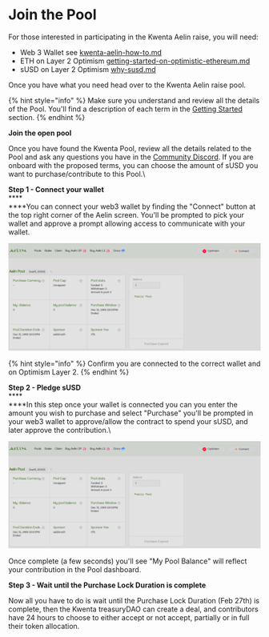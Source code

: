 # Join the Pool

For those interested in participating in the Kwenta Aelin raise, you will need:

* Web 3 Wallet see [kwenta-aelin-how-to.md](kwenta-aelin-how-to.md "mention")
* ETH on Layer 2 Optimism [getting-started-on-optimistic-ethereum.md](../../../onboard/how-to-start-using-kwenta/getting-started-on-optimistic-ethereum.md "mention")
* sUSD on Layer 2 Optimism [why-susd.md](../../../onboard/how-to-start-using-kwenta/why-susd.md "mention")

Once you have what you need head over to the Kwenta Aelin raise pool.

{% hint style="info" %}
Make sure you understand and review all the details of the Pool. You'll find a description of each term in the [Getting Started ](kwenta-aelin-how-to.md)section.
{% endhint %}

**Join the open pool**

Once you have found the Kwenta Pool, review all the details related to the Pool and ask any questions you have in the [Community Discord](https://www.discord.gg/Kwenta). If you are onboard with the proposed terms, you can choose the amount of sUSD you want to purchase/contribute to this Pool.\


**Step 1 - Connect your wallet**\
****\
****You can connect your web3 wallet by finding the "Connect" button at the top right corner of the Aelin screen. You'll be prompted to pick your wallet and approve a prompt allowing access to communicate with your wallet.

!["Connect" button in the top right](../../../.gitbook/assets/Aelin.png)

{% hint style="info" %}
Confirm you are connected to the correct wallet and on Optimism Layer 2.&#x20;
{% endhint %}

**Step 2 - Pledge sUSD**\
****\
****In this step once your wallet is connected you can you enter the amount you wish to purchase and select "Purchase" you'll be prompted in your web3 wallet to approve/allow the contract to spend your sUSD, and later approve the contribution.\


![Purchase pool tokens](<../../../.gitbook/assets/Aelin (1).png>)

Once complete (a few seconds) you'll see "My Pool Balance" will reflect your contribution in the Pool dashboard.

**Step 3 - Wait until the Purchase Lock Duration is complete**&#x20;

Now all you have to do is wait until the Purchase Lock Duration (Feb 27th) is complete, then the Kwenta treasuryDAO can create a deal, and contributors have 24 hours to choose to either accept or not accept, partially or in full their token allocation.
